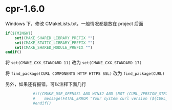 # cpr-1.6.0

Windows 下，修改 CMakeLists.txt，一般情况都是放在 project 后面

```cmake
if(${MINGW})
    set(CMAKE_SHARED_LIBRARY_PREFIX "")
    set(CMAKE_STATIC_LIBRARY_PREFIX "")
    set(CMAKE_SHARED_MODULE_PREFIX "")
endif()
```



将 `set(CMAKE_CXX_STANDARD 11)` 改为 `set(CMAKE_CXX_STANDARD 17)`

将 `find_package(CURL COMPONENTS HTTP HTTPS SSL)` 改为 `find_package(CURL)`

另外，如果还有报错，可以注释下面几行

```cmake
            #if(CMAKE_USE_OPENSSL AND WIN32 AND (NOT (CURL_VERSION_STRING VERSION_GREATER_EQUAL "7.71.0")))
            #    message(FATAL_ERROR "Your system curl version (${CURL_VERSION_STRING}) is too old to support OpenSSL on Windows which requires curl >= 7.71.0. Update your curl version, use WinSSL, disable SSL or use the build in version of curl.")
            #endif()
```

